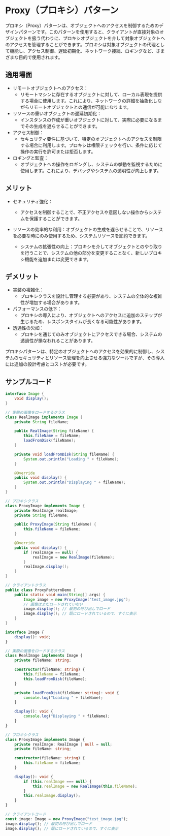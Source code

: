 # Proxy（プロキシ）パターン

プロキシ（Proxy）パターンは、オブジェクトへのアクセスを制御するためのデザインパターンです。このパターンを使用すると、クライアントが直接対象のオブジェクトを扱う代わりに、プロキシオブジェクトを介して対象オブジェクトへのアクセスを管理することができます。プロキシは対象オブジェクトの代理として機能し、アクセス制御、遅延初期化、ネットワーク接続、ロギングなど、さまざまな目的で使用されます。

## 適用場面

- リモートオブジェクトへのアクセス：
  - リモートマシンに存在するオブジェクトに対して、ローカル表現を提供する場合に使用します。これにより、ネットワークの詳細を抽象化しながらリモートオブジェクトとの通信が可能になります。
- リソースの重いオブジェクトの遅延初期化：
  - インスタンスの作成が重いオブジェクトに対して、実際に必要になるまでその生成を遅らせることができます。
- アクセス制御：
  - セキュリティ要件に基づいて、特定のオブジェクトへのアクセスを制限する場合に利用します。プロキシは権限チェックを行い、条件に応じて操作の実行を許可または拒否します。
- ロギングと監査：
  - オブジェクトへの操作をロギングし、システムの挙動を監視するために使用します。これにより、デバッグやシステムの透明性が向上します。

## メリット

- セキュリティ強化：
  - アクセスを制御することで、不正アクセスや意図しない操作からシステムを保護することができます。

- リソースの効率的な利用：オブジェクトの生成を遅らせることで、リソースを必要な時にのみ使用するため、システムリソースを節約できます。
  - システムの拡張性の向上：プロキシを介してオブジェクトとのやり取りを行うことで、システムの他の部分を変更することなく、新しいプロキシ機能を追加または変更できます。

## デメリット

- 実装の複雑化：
  - プロキシクラスを設計し管理する必要があり、システムの全体的な複雑性が増加する場合があります。
- パフォーマンスの低下：
  - プロキシの導入により、オブジェクトへのアクセスに追加のステップが生じるため、レスポンスタイムが長くなる可能性があります。
- 透過性の欠如：
  - プロキシを通じてのみオブジェクトにアクセスできる場合、システムの透過性が損なわれることがあります。

プロキシパターンは、特定のオブジェクトへのアクセスを効果的に制御し、システムのセキュリティとリソース管理を向上させる強力なツールですが、その導入には追加の設計考慮とコストが必要です。

## サンプルコード

```java
interface Image {
    void display();
}

// 実際の画像をロードするクラス
class RealImage implements Image {
    private String fileName;

    public RealImage(String fileName) {
        this.fileName = fileName;
        loadFromDisk(fileName);
    }

    private void loadFromDisk(String fileName) {
        System.out.println("Loading " + fileName);
    }

    @Override
    public void display() {
        System.out.println("Displaying " + fileName);
    }
}

// プロキシクラス
class ProxyImage implements Image {
    private RealImage realImage;
    private String fileName;

    public ProxyImage(String fileName) {
        this.fileName = fileName;
    }

    @Override
    public void display() {
        if (realImage == null) {
            realImage = new RealImage(fileName);
        }
        realImage.display();
    }
}

// クライアントクラス
public class ProxyPatternDemo {
    public static void main(String[] args) {
        Image image = new ProxyImage("test_image.jpg");
        // 画像はまだロードされていない
        image.display(); // 最初の呼び出しでロード
        image.display(); // 既にロードされているので、すぐに表示
    }
}
```

```typescript
interface Image {
    display(): void;
}

// 実際の画像をロードするクラス
class RealImage implements Image {
    private fileName: string;

    constructor(fileName: string) {
        this.fileName = fileName;
        this.loadFromDisk(fileName);
    }

    private loadFromDisk(fileName: string): void {
        console.log("Loading " + fileName);
    }

    display(): void {
        console.log("Displaying " + fileName);
    }
}

// プロキシクラス
class ProxyImage implements Image {
    private realImage: RealImage | null = null;
    private fileName: string;

    constructor(fileName: string) {
        this.fileName = fileName;
    }

    display(): void {
        if (this.realImage === null) {
            this.realImage = new RealImage(this.fileName);
        }
        this.realImage.display();
    }
}

// クライアントコード
const image: Image = new ProxyImage("test_image.jpg");
image.display(); // 最初の呼び出しでロード
image.display(); // 既にロードされているので、すぐに表示
```

